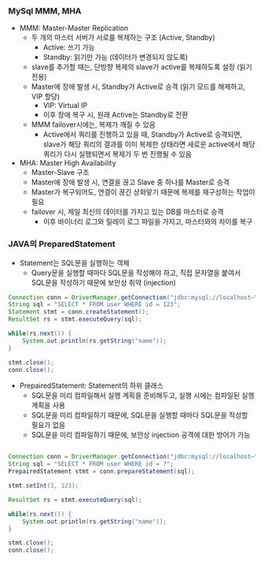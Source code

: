 ### MySql MMM, MHA
- MMM: Master-Master Replication
  - 두 개의 마스터 서버가 서로를 복제하는 구조 (Active, Standby)
    - Active: 쓰기 가능
    - Standby: 읽기만 가능 (데이터가 변경되지 않도록)
  - slave를 추가할 때는, 단방향 복제의 slave가 active를 복제하도록 설정 (읽기 전용)
  - Master에 장애 발생 시, Standby가 Active로 승격 (읽기 모드를 해제하고, VIP 할당)
    - VIP: Virtual IP
    - 이후 장애 복구 시, 원래 Active는 Standby로 전환
  - MMM failover시에는, 복제가 깨질 수 있음
    - Active에서 쿼리를 진행하고 있을 때, Standby가 Active로 승격되면, slave가 해당 쿼리의 결과를 이미 복제한 상태라면 새로운 active에서 해당 쿼리가 다시 실행되면서 복제가 두 번 진행될 수 있음
- MHA: Master High Availability
  - Master-Slave 구조
  - Master에 장애 발생 시, 연결을 끊고 Slave 중 하나를 Master로 승격
  - Master가 복구되어도, 연결이 끊긴 상화앟기 때문에 복제를 재구성하는 작업이 필요
  - failover 시, 제일 최신의 데이터를 가지고 있는 DB를 마스터로 승격
    - 이후 바이너리 로그와 릴레이 로그 파일을 가지고, 마스터와의 차이를 복구

### JAVA의 PreparedStatement
- Statement는 SQL문을 실행하는 객체
  - Query문을 실행할 때마다 SQL문을 작성해야 하고, 직접 문자열을 붙여서 SQL문을 작성하기 때문에 보안상 취약 (injection)
```java
Connection conn = DriverManager.getConnection("jdbc:mysql://localhost~");
String sql = "SELECT * FROM user WHERE id = 123";
Statement stmt = conn.createStatement();
ResultSet rs = stmt.executeQuery(sql);

while(rs.next()) {
    System.out.println(rs.getString("name"));
}

stmt.close();
conn.close();
```

- PrepairedStatement: Statement의 하위 클래스
  - SQL문을 미리 컴파일해서 실행 계획을 준비해두고, 실행 시에는 컴파일된 실행 계획을 사용
  - SQL문을 미리 컴파일하기 때문에, SQL문을 실행할 때마다 SQL문을 작성할 필요가 없음
  - SQL문을 미리 컴파일하기 때문에, 보안상 injection 공격에 대한 방어가 가능
```java

Connection conn = DriverManager.getConnection("jdbc:mysql://localhost~");
String sql = "SELECT * FROM user WHERE id = ?";
PrepairedStatement stmt = conn.prepareStatement(sql);

stmt.setInt(1, 123);

ResultSet rs = stmt.executeQuery(sql);

while(rs.next()) {
    System.out.println(rs.getString("name"));
}

stmt.close();
conn.close();
```
